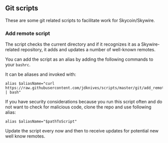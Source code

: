 ## Git scripts 

These are some git related scripts to facilitate work for Skycoin/Skywire. 


### Add remote script

The script checks the current directory and if it recognizes it as a Skywire-related repository, it adds and updates a number of well-known remotes. 

You can add the script as an alias by adding the following commands to your `bashrc`. 

It can be aliases and invoked with:

```
alias $aliasName="curl https://raw.githubusercontent.com/jdknives/scripts/master/git/add_remote.sh | bash" 
```

If you have security considerations because you run this script often and do not want to check for malicious code, clone the repo and use following alias:

```
alias $aliasName="$pathToScript"
```

Update the script every now and then to receive updates for potential new well know remotes. 
